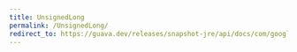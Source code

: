 ```yaml
---
title: UnsignedLong
permalink: /UnsignedLong/
redirect_to: https://guava.dev/releases/snapshot-jre/api/docs/com/google/common/primitives/UnsignedLong.html
---
```

